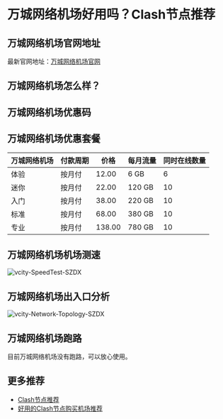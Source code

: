 # 万城网络机场好用吗？Clash节点推荐

## 万城网络机场官网地址
最新官网地址：[万城网络机场官网](https://ct.affxc.com/vcity/)

## 万城网络机场怎么样？


## 万城网络机场优惠码


## 万城网络机场优惠套餐

| 万城网络机场 | 付款周期 | 价格     | 每月流量   | 同时在线数量 |
|------|------|--------|--------|--------|
| 体验   | 按月付  | 12.00  | 6 GB   | 6      |
| 迷你   | 按月付  | 22.00  | 120 GB | 10     |
| 入门   | 按月付  | 38.00  | 220 GB | 10     |
| 标准   | 按月付  | 68.00  | 380 GB | 10     |
| 专业   | 按月付  | 138.00 | 780 GB | 10     |

## 万城网络机场机场测速

![vcity-SpeedTest-SZDX](https://github.com/clashdownload/vcity/assets/157440626/e7733208-52d7-4fc9-87c5-f86944cbe5e0)

## 万城网络机场出入口分析

![vcity-Network-Topology-SZDX](https://github.com/clashdownload/vcity/assets/157440626/41146127-f390-4028-8ecd-b4ce03826111)

## 万城网络机场跑路
目前万城网络机场没有跑路，可以放心使用。

## 更多推荐
 - [Clash节点推荐](https://github.com/clashdownload/Clash)
 - [好用的Clash节点购买机场推荐](https://clash.top/node/?utm_source=github&utm_medium=clashdownload-details)
